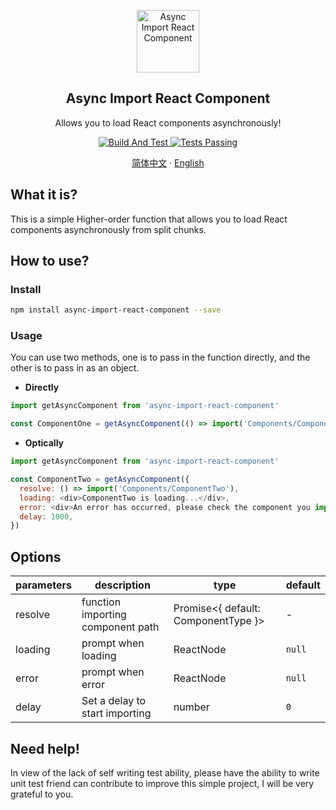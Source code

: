 <p align="center">
 <img width="100px" src="https://cdn.nlark.com/yuque/0/2020/png/341314/1598028307572-0d808194-8c87-4a36-88b9-eb3500c87832.png#align=left&display=inline&height=169&margin=%5Bobject%20Object%5D&name=logo.png&originHeight=1487&originWidth=1237&size=153699&status=done&style=none&width=141" align="center" alt="Async Import React Component" />
 <h2 align="center">Async Import React Component</h2>
 <p align="center">Allows you to load React components asynchronously!</p>
</p>
  <p align="center">
    <a href="https://github.com/vortesnail/async-import-react-component/actions">
      <img alt="Build And Test" src="https://img.shields.io/github/workflow/status/vortesnail/async-import-react-component/Build%20And%20Test?color=green&label=Build%20And%20Test&logo=github&style=flat-square"/>
    </a>
    <a href="https://codecov.io/gh/vortesnail/async-import-react-component">
      <img alt="Tests Passing" src="https://img.shields.io/codecov/c/github/vortesnail/async-import-react-component?color=green&logo=codecov&style=flat-square" />
    </a>
    <br />
  </p>

  <p align="center">
    <a href="README_cn.md">简体中文</a>
    ·
    <a href="README.md">English</a>
  </p>
</p>

## What it is?

This is a simple Higher-order function that allows you to load React components asynchronously from split chunks.

## How to use?

### Install

```bash
npm install async-import-react-component --save
```

### Usage

You can use two methods, one is to pass in the function directly, and the other is to pass in as an object.

- **Directly**

```javascript
import getAsyncComponent from 'async-import-react-component'

const ComponentOne = getAsyncComponent(() => import('Components/ComponentOne'))
```

- **Optically**

```javascript
import getAsyncComponent from 'async-import-react-component'

const ComponentTwo = getAsyncComponent({
  resolve: () => import('Components/ComponentTwo'),
  loading: <div>ComponentTwo is loading...</div>,
  error: <div>An error has occurred, please check the component you import.</div>,
  delay: 1000,
})
```

## Options

| parameters | description                       | type                                | default |
| ---------- | --------------------------------- | ----------------------------------- | ------- |
| resolve    | function importing component path | Promise<{ default: ComponentType }> | -       |
| loading    | prompt when loading               | ReactNode                           | `null`  |
| error      | prompt when error                 | ReactNode                           | `null`  |
| delay      | Set a delay to start importing    | number                              | `0`     |

## Need help!

In view of the lack of self writing test ability, please have the ability to write unit test friend can contribute to improve this simple project, I will be very grateful to you.
